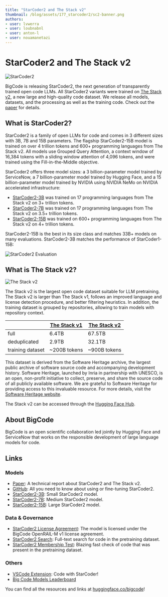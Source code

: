 ```yaml
---
title: "StarCoder2 and The Stack v2" 
thumbnail: /blog/assets/177_starcoder2/sc2-banner.png
authors:
- user: lvwerra
- user: loubnabnl
- user: anton-l
- user: nouamanetazi
---
```


# StarCoder2 and The Stack v2

<div class="flex items-center justify-center">
<img src="https://huggingface.co/datasets/bigcode/admin/resolve/main/sc2-banner.png" alt="StarCoder2">
</div>

BigCode is releasing StarCoder2, the next generation of transparently trained open code LLMs. All StarCoder2 variants were trained on [The Stack v2](https://huggingface.co/datasets/bigcode/the-stack-v2/), a new large and high-quality code dataset. We release all models, datasets, and the processing as well as the training code. Check out the [paper](https://drive.google.com/file/d/17iGn3c-sYNiLyRSY-A85QOzgzGnGiVI3/view?usp=sharing) for details.

## What is StarCoder2?

StarCoder2 is a family of open LLMs for code and comes in 3 different sizes with 3B, 7B and 15B parameters. The flagship StarCoder2-15B model is trained on over 4 trillion tokens and 600+ programming languages from The Stack v2. All models use Grouped Query Attention, a context window of 16,384 tokens with a sliding window attention of 4,096 tokens, and were trained using the Fill-in-the-Middle objective. 

StarCoder2 offers three model sizes: a 3 billion-parameter model trained by ServiceNow, a 7 billion-parameter model trained by Hugging Face, and a 15 billion-parameter model trained by NVIDIA using NVIDIA NeMo on NVIDIA accelerated infrastructure:

- [StarCoder2-3B](https://huggingface.co/bigcode/starcoder2-3b) was trained on 17 programming languages from The Stack v2 on 3+ trillion tokens.
- [StarCoder2-7B](https://huggingface.co/bigcode/starcoder2-7b) was trained on 17 programming languages from The Stack v2 on 3.5+ trillion tokens.
- [StarCoder2-15B](https://huggingface.co/bigcode/starcoder2-15b) was trained on 600+ programming languages from The Stack v2 on 4+ trillion tokens.

StarCoder2-15B is the best in its size class and matches 33B+ models on many evaluations. StarCoder2-3B matches the performance of StarCoder1-15B:

<div class="flex items-center justify-center">
<img src="https://huggingface.co/datasets/bigcode/admin/resolve/main/sc2-evals.png" alt="StarCoder2 Evaluation">
</div>

## What is The Stack v2?

<div class="flex items-center justify-center">
<img src="https://huggingface.co/datasets/bigcode/admin/resolve/main/stackv2-banner.png" alt="The Stack v2">
</div>

The Stack v2 is the largest open code dataset suitable for LLM pretraining. The Stack v2 is larger than The Stack v1, follows an improved language and license detection procedure, and better filtering heuristics. In addition, the training dataset is grouped by repositories, allowing to train models with repository context. 

||[The Stack v1](https://huggingface.co/datasets/bigcode/the-stack/)|[The Stack v2](https://huggingface.co/datasets/bigcode/the-stack-v2/)|
|-|-|-|
| full | 6.4TB | 67.5TB |
| deduplicated | 2.9TB | 32.1TB | 
| training dataset | ~200B tokens | ~900B tokens |

This dataset is derived from the Software Heritage archive, the largest public archive of software source code and accompanying development history. Software Heritage, launched by Inria in partnership with UNESCO, is an open, non-profit initiative to collect, preserve, and share the source code of all publicly available software. We are grateful to Software Heritage for providing access to this invaluable resource. For more details, visit the [Software Heritage website](https://www.softwareheritage.org).

The Stack v2 can be accessed through the [Hugging Face Hub](https://huggingface.co/datasets/bigcode/the-stack-v2/).

## About BigCode

BigCode is an open scientific collaboration led jointly by Hugging Face and ServiceNow that works on the responsible development of large language models for code.

## Links

### Models
- [Paper](https://drive.google.com/file/d/17iGn3c-sYNiLyRSY-A85QOzgzGnGiVI3/view?usp=sharing): A technical report about StarCoder2 and The Stack v2.
- [GitHub](https://github.com/bigcode-project/starcoder2/): All you need to know about using or fine-tuning StarCoder2.
- [StarCoder2-3B](https://huggingface.co/bigcode/starcoder2-3b): Small StarCoder2 model.
- [StarCoder2-7B](https://huggingface.co/bigcode/starcoder2-7b): Medium StarCoder2 model.
- [StarCoder2-15B](https://huggingface.co/bigcode/starcoder2-15b): Large StarCoder2 model.

### Data & Governance
- [StarCoder2 License Agreement](https://huggingface.co/spaces/bigcode/bigcode-model-license-agreement): The model is licensed under the BigCode OpenRAIL-M v1 license agreement.
- [StarCoder2 Search](https://huggingface.co/spaces/bigcode/search-v2): Full-text search for code in the pretraining dataset.
- [StarCoder2 Membership Test](https://stack.dataportraits.org): Blazing fast check of code that was present in the pretraining dataset.

### Others
- [VSCode Extension](https://marketplace.visualstudio.com/items?itemName=HuggingFace.huggingface-vscode): Code with StarCoder!
- [Big Code Models Leaderboard](https://huggingface.co/spaces/bigcode/bigcode-models-leaderboard)

You can find all the resources and links at [huggingface.co/bigcode](https://huggingface.co/bigcode)!
